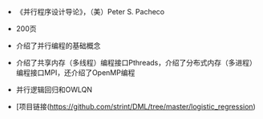 * 《并行程序设计导论》，（美）Peter S. Pacheco
 * 200页
 * 介绍了并行编程的基础概念
 * 介绍了共享内存（多线程）编程接口Pthreads，介绍了分布式内存（多进程）编程接口MPI，还介绍了OpenMP编程

* 并行逻辑回归和OWLQN
 * [项目链接(https://github.com/strint/DML/tree/master/logistic_regression)
